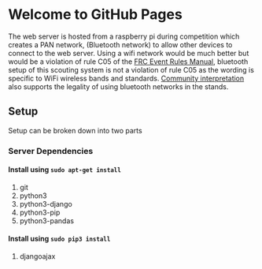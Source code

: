 # Welcome to GitHub Pages

The web server is hosted from a raspberry pi during competition which creates a PAN network, (Bluetooth network) to allow other devices to connect to the web server. Using a wifi network would be much better but would be a violation of rule C05 of the [FRC Event Rules Manual](https://firstfrc.blob.core.windows.net/frc2019/EventRules/EventRulesManual.pdf), bluetooth setup of this scouting system is not a violation of rule C05 as the wording is specific to WiFi wireless bands and standards. [Community interpretation](https://www.reddit.com/r/FRC/comments/67c7z4/bluetooth_at_competitions/) also supports the legality of using bluetooth networks in the stands.


## Setup

Setup can be broken down into two parts

### Server Dependencies
#### Install using `sudo apt-get install` 
1. git
2. python3
3. python3-django
4. python3-pip
5. python3-pandas
#### Install using `sudo pip3 install`
1. djangoajax
